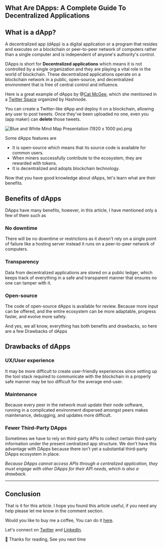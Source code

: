 ## What Are DApps: A Complete Guide To Decentralized Applications

## What is a dApp?
A decentralized app (dApp) is a digital application or a program that resides and executes on a blockchain or peer-to-peer network of computers rather than a single computer and is independent of anyone's authority's control.

DApps is short for **Decentralized applications** which means it is not controlled by a single organization and they are playing a vital role in the world of blockchain. These decentralized applications operate on a blockchain network in a public, open-source, and decentralized environment that is free of central control and influence.

Here is a great example of dApps by @[Cat McGee](@catmcgee), which she mentioned in a  [Twitter Space](https://twitter.com/hashnode/status/1455453722948034563) organized by Hashnode.

You can create a Twitter-like dApp and deploy it on a blockchain, allowing any user to post tweets. Once they've been uploaded no one, even you (app maker) can **delete** those tweets.

![Blue and White Mind Map Presentation (1920 x 1000 px).png](https://cdn.hashnode.com/res/hashnode/image/upload/v1635980779353/sc9fmr_V-.png)

Some dApps features are 

- It is open-source which means that its source code is available for common users.
- When miners successfully contribute to the ecosystem, they are rewarded with tokens.
- It is decentralized and adopts blockchain technology. 

Now that you have good knowledge about dApps, let's learn what are their benefits.

## Benefits of dApps
DApps have many benefits, however, in this article, I have mentioned only a few of them such as 

### No downtime

There will be no downtime or restrictions as it doesn't rely on a single point of failure like a hosting server instead it runs on a peer-to-peer network of computers. 

### Transparency

Data from decentralized applications are stored on a public ledger, which keeps track of everything in a safe and transparent manner that ensures no one can tamper with it.

### Open-source

The code of open-source dApps is available for review. Because more input can be offered, and the entire ecosystem can be more adaptable, progress faster, and evolve more safely.


And yes, we all know, everything has both benefits and drawbacks, so here are a few Drawbacks of dApps 


## Drawbacks of dApps

### UX/User experience

It may be more difficult to create user-friendly experiences since setting up the tool stack required to communicate with the blockchain in a properly safe manner may be too difficult for the average end-user.

### Maintenance

Because every peer in the network must update their node software, running in a complicated environment dispersed amongst peers makes maintenance, debugging, and updates more difficult.

### Fewer Third-Party DApps

Sometimes we have to rely on third-party APIs to collect certain third-party information under the present centralized app structure. We don't have this advantage with DApps because there isn't yet a substantial third-party DApps ecosystem in place.

*Because DApps cannot access APIs through a centralized application, they must engage with other DApps for their API needs, which is also a drawback.*

---

## Conclusion

That is it for this article. I hope you found this article useful, if you need any help please let me know in the comment section. 

Would you like to buy me a coffee, You can do it [here](https://www.buymeacoffee.com/suhailkakar).

Let's connect on  [Twitter](https://twitter.com/suhailkakar)  and  [LinkedIn](https://www.linkedin.com/in/suhailkakar/). 

👋 Thanks for reading, See you next time

